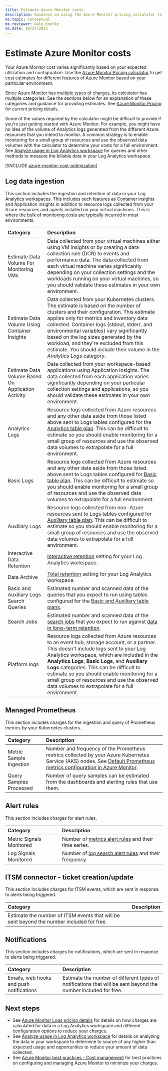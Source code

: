 ```yaml
---
title: Estimate Azure Monitor costs
description: Guidance on using the Azure Monitor pricing calculator to estimate Azure Monitor billable usage.
ms.topic: conceptual
ms.reviewer: Dale.Koetke
ms.date: 10/27/2023
---
```


# Estimate Azure Monitor costs

Your Azure Monitor cost varies significantly based on your expected utilization and configuration. Use the [Azure Monitor Pricing calculator](https://azure.microsoft.com/pricing/calculator/?service=monitor) to get cost estimates for different features of Azure Monitor based on your particular environment.

Since Azure Monitor has [multiple types of charges](cost-usage.md#pricing-model), its calculator has multiple categories. See the sections below for an explanation of these categories and guidance for providing estimates. See [Azure Monitor Pricing](https://azure.microsoft.com/pricing/details/monitor/) for current pricing details.

Some of the values required by the calculator might be difficult to provide if you're just getting started with Azure Monitor. For example, you might have no idea of the volume of Analytics logs generated from the different Azure resources that you intend to monitor. A common strategy is to enable monitoring for a small group of resources and use the observed data volumes with the calculator to determine your costs for a full environment. See [Analyze usage in Log Analytics workspace](../logs/analyze-usage.md) for queries and other methods to measure the billable data in your Log Analytics workspace.

[!INCLUDE [azure-monitor-cost-optimization](../../../includes/azure-monitor-cost-optimization.md)]

## Log data ingestion

This section includes the ingestion and retention of data in your Log Analytics workspaces. This includes such features as Container insights and Application insights in addition to resource logs collected from your Azure resources and agents installed on your virtual machines. This is where the bulk of monitoring costs are typically incurred in most environments.

| Category | Description |
|:---------|:------------|
| Estimate Data Volume For Monitoring VMs | Data collected from your virtual machines either using VM insights or by creating a data collection rule (DCR) to events and performance data. The data collected from each virtual machine varies significantly depending on your collection settings and the workloads running on your virtual machines, so you should validate these estimates in your own environment. |
| Estimate Data Volume Using Container Insights | Data collected from your Kubernetes clusters. The estimate is based on the number of clusters and their configuration. This estimate applies only for metrics and inventory data collected. Container logs (stdout, stderr, and environmental variables) vary significantly based on the log sizes generated by the workload, and they're excluded from this estimate. You should include their volume in the *Analytics Logs* category. |
| Estimate Data Volume Based On Application Activity | Data collected from your workspace-based applications using Application Insights. The data collected from each application varies significantly depending on your particular collection settings and applications, so you should validate these estimates in your own environment.
| Analytics Logs | Resource logs collected from Azure resources and any other data aside from those listed above sent to Logs tables configured for the [Analytics table plan](../logs/data-platform-logs.md#table-plans). This can be difficult to estimate so you should enable monitoring for a small group of resources and use the observed data volumes to extrapolate for a full environment. |
| Basic Logs | Resource logs collected from Azure resources and any other data aside from those listed above sent to Logs tables configured for [Basic table plan](../logs/data-platform-logs.md#table-plans). This can be difficult to estimate so you should enable monitoring for a small group of resources and use the observed data volumes to extrapolate for a full environment. |
| Auxiliary Logs | Resource logs collected from non-Azure resources sent to Logs tables configured for [Auxiliary table plan](../logs/logs-table-plans.md). This can be difficult to estimate so you should enable monitoring for a small group of resources and use the observed data volumes to extrapolate for a full environment. |
| Interactive Data Retention | [Interactive retention](../logs/data-retention-configure.md) setting for your Log Analytics workspace. |
| Data Archive | [Total retention](../logs/data-retention-configure.md) setting for your Log Analytics workspace. |
| Basic and Auxiliary Logs Search Queries | Estimated number and scanned data of the queries that you expect to run using tables configured for the [Basic and Auxiliary table plans](../logs/data-platform-logs.md#table-plans). |
| Search Jobs | Estimated number and scanned data of the [search jobs](../logs/search-jobs.md) that you expect to run against [data in long-term retention](../logs/data-retention-configure.md). |
| Platform logs | Resource logs collected from Azure resources to an event hub, storage account, or a partner. This doesn't include logs sent to your Log Analytics workspace, which are included in the **Analytics Logs**, **Basic Logs**, and **Auxiliary Logs** categories. This can be difficult to estimate so you should enable monitoring for a small group of resources and use the observed data volumes to extrapolate for a full environment. |

## Managed Prometheus

This section includes charges for the ingestion and query of Prometheus metrics by your Kubernetes clusters.

| Category | Description |
|:---------|:------------|
| Metric Sample Ingestion | Number and frequency of the Prometheus metrics collected by your Azure Kubernetes Service (AKS) nodes. See [Default Prometheus metrics configuration in Azure Monitor](../containers/prometheus-metrics-scrape-default.md). |
| Query Samples Processed | Number of query samples can be estimated from the dashboards and alerting rules that use them. |

## Alert rules

This section includes charges for alert rules.

| Category | Description |
|:---------|:------------|
| Metric Signals Monitored | Number of [metrics alert rules](../alerts/alerts-types.md#metric-alerts) and their time series. | 
| Log Signals Monitored | Number of [log search alert rules](../alerts/alerts-types.md#log-alerts) and their frequency. |

## ITSM connector - ticket creation/update

This section includes charges for ITSM events, which are sent in response to alerts being triggered.

| Category | Description |
|:---------|:------------|
| Estimate the number of ITSM events that will be sent beyond the number included for free. | |

## Notifications

This section includes charges for notifications, which are sent in response to alerts being triggered.

| Category | Description |
|:---------|:------------|
| Emails, web hooks and push notifications | Estimate the number of different types of notifications that will be sent beyond the number included for free. |

## Next steps

* See [Azure Monitor Logs pricing details](../logs/cost-logs.md) for details on how charges are calculated for data in a Log Analytics workspace and different configuration options to reduce your charges.
* See [Analyze usage in Log Analytics workspace](../logs/analyze-usage.md) for details on analyzing the data in your workspace to determine to source of any higher than expected usage and opportunities to reduce your amount of data collected.
* See [Azure Monitor best practices - Cost management](best-practices-cost.md) for best practices on configuring and managing Azure Monitor to minimize your charges.

